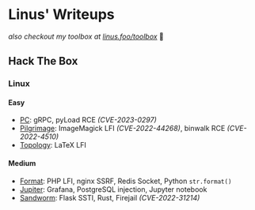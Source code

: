 # Linus' Writeups

_also checkout my toolbox at [linus.foo/toolbox](https://linus.foo/toolbox)_ 🧰

## Hack The Box

### Linux

#### Easy
- [PC](htb/PC): gRPC, pyLoad RCE *(CVE-2023-0297)*
- [Pilgrimage](htb/Pilgrimage): ImageMagick LFI *(CVE-2022-44268)*, binwalk RCE *(CVE-2022-4510)*
- [Topology](htb/Topology): LaTeX LFI

#### Medium
- [Format](htb/Format): PHP LFI, nginx SSRF, Redis Socket, Python `str.format()`
- [Jupiter](htb/Jupiter): Grafana, PostgreSQL injection, Jupyter notebook
- [Sandworm](htb/Sandworm): Flask SSTI, Rust, Firejail *(CVE-2022-31214)* 
